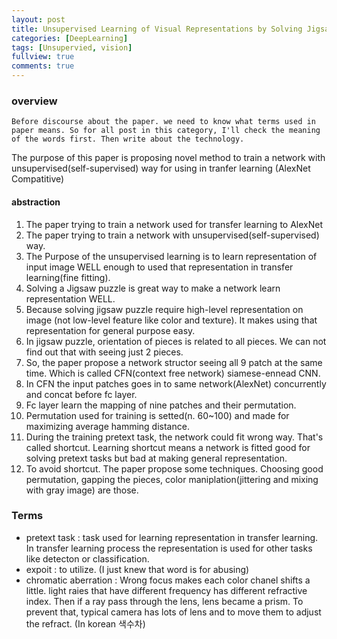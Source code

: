 ```yaml
---
layout: post
title: Unsupervised Learning of Visual Representations by Solving Jigsaw Puzzles
categories: [DeepLearning]
tags: [Unsupervied, vision]
fullview: true
comments: true
---
```


### overview

```
Before discourse about the paper. we need to know what terms used in paper means. So for all post in this category, I'll check the meaning of the words first. Then write about the technology.
```

The purpose of this paper is proposing novel method to train a network with unsupervised(self-supervised) way for using in tranfer learning (AlexNet Compatitive)

#### abstraction

1. The paper trying to train a network used for transfer learning to AlexNet
2. The paper trying to train a network with unsupervised(self-supervised) way.
3. The Purpose of the unsupervised learning is to learn representation of input image WELL enough to used that representation in transfer learning(fine fitting).
4. Solving a Jigsaw puzzle is great way to make a network learn representation WELL.
5. Because solving jigsaw puzzle require high-level representation on image (not low-level feature like color and texture). It makes using that representation for general purpose easy.
6. In jigsaw puzzle, orientation of pieces is related to all pieces. We can not find out that with seeing just 2 pieces.
7. So, the paper propose a network structor seeing all 9 patch at the same time. Which is called CFN(context free network) siamese-ennead CNN.
8. In CFN the input patches goes in to same network(AlexNet) concurrently and concat before fc layer.
9. Fc layer learn the mapping of nine patches and their permutation.
10. Permutation used for training is setted(n. 60~100) and made for maximizing average hamming distance.
11. During the training pretext task, the network could fit wrong way. That's called shortcut. Learning shortcut means a network is fitted good for solving pretext tasks but bad at making general representation.
12. To avoid shortcut. The paper propose some techniques. Choosing good permutation, gapping the pieces, color maniplation(jittering and mixing with gray image) are those.

### Terms

- pretext task : task used for learning representation in transfer learning. In transfer learning process the representation is used for other tasks like detecton or classification.
- expoit : to utilize. (I just knew that word is for abusing)
- chromatic aberration : Wrong focus makes each color chanel shifts a little. light raies that have different frequency has different refractive index. Then if a ray pass through the lens, lens became a prism. To prevent that, typical camera has lots of lens and to move them to adjust the refract. (In korean 색수차)

